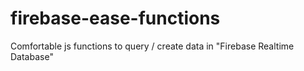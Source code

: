 # firebase-ease-functions
Comfortable js functions to query / create data in "Firebase Realtime Database"
